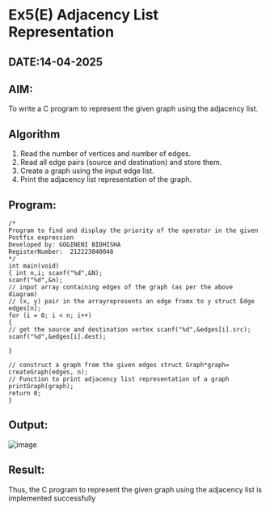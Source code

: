 # Ex5(E) Adjacency List Representation
## DATE:14-04-2025
## AIM:
To write a C program to represent the given graph using the adjacency list.

## Algorithm
1.	Read the number of vertices and number of edges.
2.	Read all edge pairs (source and destination) and store them.
3.	Create a graph using the input edge list.
4.	Print the adjacency list representation of the graph.
  

## Program:
```
/*
Program to find and display the priority of the operator in the given Postfix expression
Developed by: GOGINENI BIDHISHA
RegisterNumber:  212223040048
*/
int main(void)
{ int n,i; scanf("%d",&N);
scanf("%d",&n);
// input array containing edges of the graph (as per the above diagram)
// (x, y) pair in the arrayrepresents an edge fromx to y struct Edge edges[n];
for (i = 0; i < n; i++)
{
// get the source and destination vertex scanf("%d",&edges[i].src);
scanf("%d",&edges[i].dest);

}

// construct a graph from the given edges struct Graph*graph= createGraph(edges, n);
// Function to print adjacency list representation of a graph printGraph(graph);
return 0;
}

```

## Output:

![image](https://github.com/user-attachments/assets/63cb52e4-2a09-480b-83b7-c166e60ef753)


## Result:
Thus, the C program to represent the given graph using the adjacency list is implemented successfully
